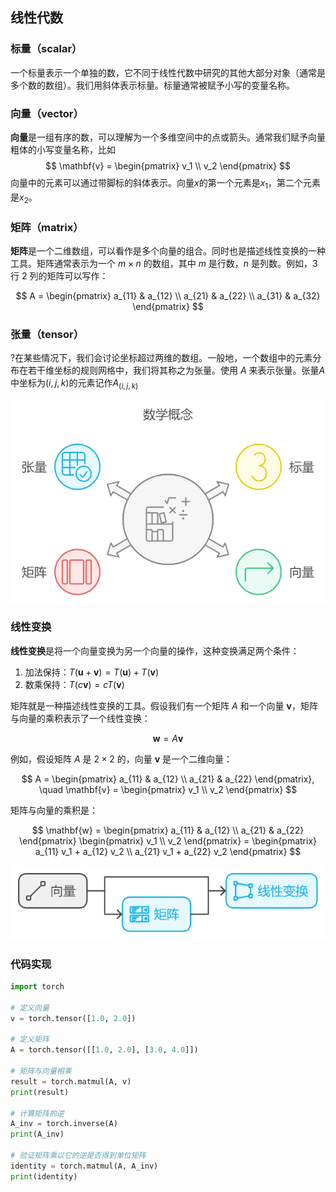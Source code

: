 ## 线性代数

### 标量（scalar）

一个标量表示一个单独的数，它不同于线性代数中研究的其他大部分对象（通常是多个数的数组）。我们用斜体表示标量。标量通常被赋予小写的变量名称。

### 向量（vector）

**向量**是一组有序的数，可以理解为一个多维空间中的点或箭头。通常我们赋予向量粗体的小写变量名称，比如
$$ \mathbf{v} = \begin{pmatrix} v_1 \\ v_2 \end{pmatrix} $$
向量中的元素可以通过带脚标的斜体表示。向量$x$的第一个元素是$x_1$，第二个元素是$x_2$。

### 矩阵（matrix）
**矩阵**是一个二维数组，可以看作是多个向量的组合。同时也是描述线性变换的一种工具。矩阵通常表示为一个 $m \times n$ 的数组，其中 $m$ 是行数，$n$ 是列数。例如，3 行 2 列的矩阵可以写作：

$$ A = \begin{pmatrix} a_{11} & a_{12} \\ a_{21} & a_{22} \\ a_{31} & a_{32} \end{pmatrix} $$

### 张量（tensor）
?在某些情况下，我们会讨论坐标超过两维的数组。一般地，一个数组中的元素分布在若干维坐标的规则网格中，我们将其称之为张量。使用 $A$ 来表示张量。张量$A$中坐标为$(i,j,k)$的元素记作$A_{(i,j,k)}$

![pics](./pics/线性代数_1.png)


### 线性变换

**线性变换**是将一个向量变换为另一个向量的操作，这种变换满足两个条件：
1. 加法保持：$T(\mathbf{u} + \mathbf{v}) = T(\mathbf{u}) + T(\mathbf{v})$
2. 数乘保持：$T(c \mathbf{v}) = c T(\mathbf{v})$

矩阵就是一种描述线性变换的工具。假设我们有一个矩阵 $A$ 和一个向量 $\mathbf{v}$，矩阵与向量的乘积表示了一个线性变换：

$$ \mathbf{w} = A \mathbf{v} $$

例如，假设矩阵 $A$ 是 $2 \times 2$ 的，向量 $\mathbf{v}$ 是一个二维向量：

$$ A = \begin{pmatrix} a_{11} & a_{12} \\ a_{21} & a_{22} \end{pmatrix}, \quad \mathbf{v} = \begin{pmatrix} v_1 \\ v_2 \end{pmatrix} $$

矩阵与向量的乘积是：

$$ \mathbf{w} = \begin{pmatrix} a_{11} & a_{12} \\ a_{21} & a_{22} \end{pmatrix} \begin{pmatrix} v_1 \\ v_2 \end{pmatrix} = \begin{pmatrix} a_{11} v_1 + a_{12} v_2 \\ a_{21} v_1 + a_{22} v_2 \end{pmatrix} $$

![pics](./pics/线性代数_2.png)


### 代码实现


```python
import torch

# 定义向量
v = torch.tensor([1.0, 2.0])

# 定义矩阵
A = torch.tensor([[1.0, 2.0], [3.0, 4.0]])

# 矩阵与向量相乘
result = torch.matmul(A, v)
print(result)

# 计算矩阵的逆
A_inv = torch.inverse(A)
print(A_inv)

# 验证矩阵乘以它的逆是否得到单位矩阵
identity = torch.matmul(A, A_inv)
print(identity)
```
